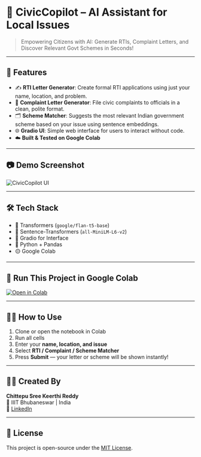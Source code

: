 # 🧠 CivicCopilot – AI Assistant for Local Issues

> Empowering Citizens with AI: Generate RTIs, Complaint Letters, and Discover Relevant Govt Schemes in Seconds!

---

## 🚀 Features

- ✍️ **RTI Letter Generator**: Create formal RTI applications using just your name, location, and problem.
- 📩 **Complaint Letter Generator**: File civic complaints to officials in a clean, polite format.
- 🗂️ **Scheme Matcher**: Suggests the most relevant Indian government scheme based on your issue using sentence embeddings.
- 🌐 **Gradio UI**: Simple web interface for users to interact without code.
- ☁️ **Built & Tested on Google Colab**

---

## 📷 Demo Screenshot

![CivicCopilot UI](https://github.com/keerthichittepu/CivicCopilot/raw/main/demo_screenshot.png) <!-- optional; upload later -->

---

## 🛠️ Tech Stack

- 🤗 Transformers (`google/flan-t5-base`)
- 💬 Sentence-Transformers (`all-MiniLM-L6-v2`)
- 🧪 Gradio for Interface
- 🐍 Python + Pandas
- 🟡 Google Colab

---

## 📁 Run This Project in Google Colab

[![Open in Colab](https://colab.research.google.com/assets/colab-badge.svg)](https://colab.research.google.com/drive/1cHDDbNEgLP_94WSEUFgAT6t9Ompf7TwK?usp=sharing)

---

## 🧑‍💻 How to Use

1. Clone or open the notebook in Colab  
2. Run all cells  
3. Enter your **name, location, and issue**
4. Select **RTI / Complaint / Scheme Matcher**
5. Press **Submit** — your letter or scheme will be shown instantly!

---

## 👩‍💻 Created By

**Chittepu Sree Keerthi Reddy**  
📍 IIIT Bhubaneswar | India  
🔗 [LinkedIn](https://www.linkedin.com/in/chittepu-sree-keerthi-reddy-19039b305)

---

## 📜 License

This project is open-source under the [MIT License](LICENSE).

